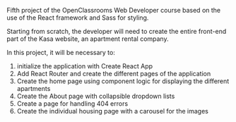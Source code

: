 Fifth project of the OpenClassrooms Web Developer course based on the use of the React framework and Sass for styling.

Starting from scratch, the developer will need to create the entire front-end part of the Kasa website, an apartment rental company.

In this project, it will be necessary to:

1) initialize the application with Create React App
2) Add React Router and create the different pages of the application
3) Create the home page using component logic for displaying the different apartments
4) Create the About page with collapsible dropdown lists
5) Create a page for handling 404 errors
6) Create the individual housing page with a carousel for the images